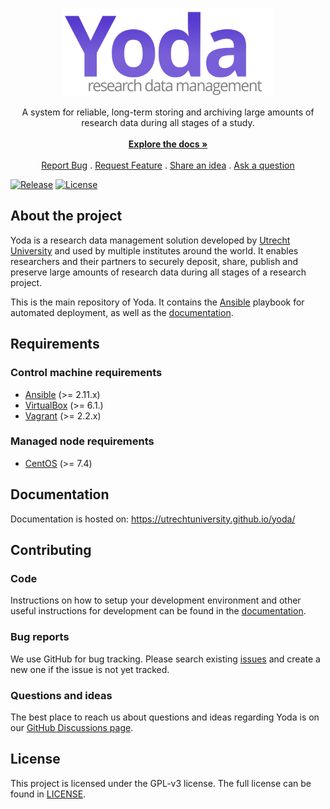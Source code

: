 <br/>
<p align="center">
  <a href="https://github.com/UtrechtUniversity/yoda">
    <img src="docs/yoda.svg" alt="Yoda logo" width="340" height="140">
  </a>

  <p align="center">
    A system for reliable, long-term storing and archiving large amounts of research data during all stages of a study.
    <br/>
    <br/>
    <a href="https://utrechtuniversity.github.io/yoda/"><strong>Explore the docs »</strong></a>
    <br/>
    <br/>
    <a href="https://github.com/UtrechtUniversity/yoda/issues/new?assignees=&labels=bug+%3Abug%3A&template=bug_report.md&title=%5BBUG%5D">Report Bug</a>
    .
    <a href="https://github.com/UtrechtUniversity/yoda/issues/new?assignees=&labels=enhancement&template=feature_request.md&title=%5BFEATURE%5D">Request Feature</a>
    .
    <a href="https://github.com/UtrechtUniversity/yoda/discussions/categories/ideas">Share an idea</a>
    .
    <a href="https://github.com/UtrechtUniversity/yoda/discussions/categories/q-a">Ask a question</a>
  </p>
</p>

[![Release](https://img.shields.io/github/v/tag/UtrechtUniversity/yoda?sort=semver)](https://github.com/UtrechtUniversity/yoda/releases) [![License](https://img.shields.io/github/license/UtrechtUniversity/yoda.svg?maxAge=2592000)](/LICENSE)

## About the project
Yoda is a research data management solution developed by [Utrecht University](https://www.uu.nl/) and used by multiple institutes around the world.
It enables researchers and their partners to securely deposit, share, publish and preserve large amounts of research data during all stages of a research project.

This is the main repository of Yoda. It contains the [Ansible](https://docs.ansible.com) playbook for automated deployment, as well as the [documentation](https://utrechtuniversity.github.io/yoda/).

## Requirements
### Control machine requirements
* [Ansible](https://docs.ansible.com/ansible/intro_installation.html) (>= 2.11.x)
* [VirtualBox](https://www.virtualbox.org/manual/ch02.html) (>= 6.1.)
* [Vagrant](https://www.vagrantup.com/docs/installation/) (>= 2.2.x)

### Managed node requirements
* [CentOS](https://www.centos.org/) (>= 7.4)

## Documentation
Documentation is hosted on: https://utrechtuniversity.github.io/yoda/

## Contributing
### Code
Instructions on how to setup your development environment and other useful instructions for development can be found in the [documentation](https://utrechtuniversity.github.io/yoda/development/setting-up-development-environment.html).

### Bug reports
We use GitHub for bug tracking.
Please search existing [issues](https://github.com/UtrechtUniversity/yoda/issues) and create a new one if the issue is not yet tracked.

### Questions and ideas
The best place to reach us about questions and ideas regarding Yoda is on our [GitHub Discussions page](https://github.com/utrechtuniversity/yoda/discussions).

## License
This project is licensed under the GPL-v3 license.
The full license can be found in [LICENSE](LICENSE).
